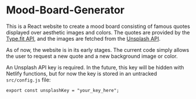 # Mood-Board-Generator

This is a React website to create a mood board consisting of famous quotes displayed over aesthetic images and colors. The quotes are provided by the [Type.fit API](https://type.fit/api/quotes), and the images are fetched from the [Unsplash API](https://unsplash.com/developers).

As of now, the website is in its early stages. The current code simply allows the user to request a new quote and a new background image or color.

An Unsplash API key is required. In the future, this key will be hidden with Netlify functions, but for now the key is stored in an untracked `src/config.js` file:

    export const unsplashKey = "your_key_here";